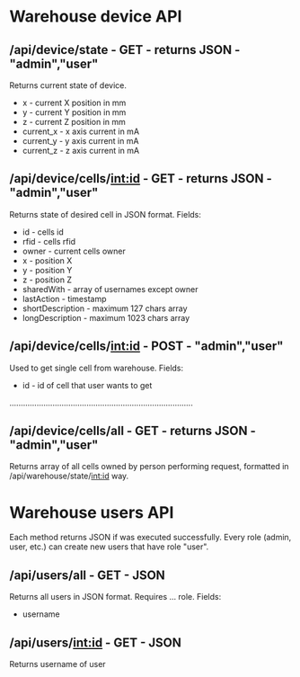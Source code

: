 # Warehouse device API
## /api/device/state - GET - returns JSON - "admin","user"
Returns current state of device.

- x - current X position in mm
- y - current Y position in mm
- z - current Z  position in mm
- current_x - x axis current in mA
- current_y - y axis current in mA
- current_z - z axis current in mA

## /api/device/cells/<int:id> - GET - returns JSON - "admin","user"
Returns state of desired cell in JSON format.
Fields:
- id - cells id
- rfid - cells rfid
- owner - current cells owner
- x - position X
- y - position Y
- z - position Z
- sharedWith - array of usernames except owner
- lastAction - timestamp
- shortDescription - maximum 127 chars array
- longDescription - maximum 1023 chars array

## /api/device/cells/<int:id> - POST - "admin","user"
Used to get single cell from warehouse.
Fields:
- id - id of cell that user wants to get


.................................................................................
 
## /api/device/cells/all - GET - returns JSON - "admin","user"

Returns array of all cells owned by person performing request, formatted in /api/warehouse/state/<int:id> way.




# Warehouse users API
Each method returns JSON if was executed successfully. Every role (admin, user, etc.) can create new users that have role "user".

## /api/users/all - GET - JSON
Returns all users in JSON format. Requires ... role.
Fields:
- username

## /api/users/<int:id> - GET - JSON
Returns username of user 


#
